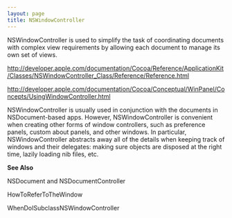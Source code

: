 ```yaml
---
layout: page
title: NSWindowController
---
```


NSWindowController is used to simplify the task of coordinating documents with complex view requirements by allowing each document to manage its own set of views.

http://developer.apple.com/documentation/Cocoa/Reference/ApplicationKit/Classes/NSWindowController_Class/Reference/Reference.html

http://developer.apple.com/documentation/Cocoa/Conceptual/WinPanel/Concepts/UsingWindowController.html

NSWindowController is usually used in conjunction with the documents in NSDocument-based apps. However, NSWindowController is convenient when creating other forms of window controllers, such as preference panels, custom about panels, and other windows. In particular, NSWindowController abstracts away all of the details when keeping track of windows and their delegates: making sure objects are disposed at the right time, lazily loading nib files, etc.

**See Also**

NSDocument and NSDocumentController

HowToReferToTheWindow

WhenDoISubclassNSWindowController

